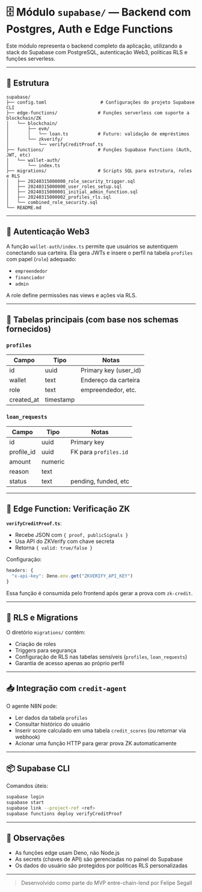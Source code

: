 # 🗄️ Módulo `supabase/` — Backend com Postgres, Auth e Edge Functions

Este módulo representa o backend completo da aplicação, utilizando a stack do Supabase com PostgreSQL, autenticação Web3, políticas RLS e funções serverless.

---

## 🧱 Estrutura

```
supabase/
├── config.toml                    # Configurações do projeto Supabase CLI
├── edge-functions/               # Funções serverless com suporte a blockchain/ZK
│   └── blockchain/
│       ├── evm/
│       │   └── loan.ts           # Futuro: validação de empréstimos
│       └── zkverify/
│           └── verifyCreditProof.ts
├── functions/                    # Funções Supabase Functions (Auth, JWT, etc)
│   └── wallet-auth/
│       └── index.ts
├── migrations/                   # Scripts SQL para estrutura, roles e RLS
│   ├── 20240315000000_role_security_trigger.sql
│   ├── 20240315000000_user_roles_setup.sql
│   ├── 20240315000001_initial_admin_function.sql
│   ├── 20240315000002_profiles_rls.sql
│   └── combined_role_security.sql
└── README.md
```

---

## 🔐 Autenticação Web3

A função `wallet-auth/index.ts` permite que usuários se autentiquem conectando sua carteira. Ela gera JWTs e insere o perfil na tabela `profiles` com papel (`role`) adequado:

- `empreendedor`
- `financiador`
- `admin`

A role define permissões nas views e ações via RLS.

---

## 🧮 Tabelas principais (com base nos schemas fornecidos)

### `profiles`
| Campo        | Tipo      | Notas                |
|--------------|-----------|----------------------|
| id           | uuid      | Primary key (user_id)|
| wallet       | text      | Endereço da carteira |
| role         | text      | empreendedor, etc.   |
| created_at   | timestamp |                      |

### `loan_requests`
| Campo        | Tipo      | Notas                  |
|--------------|-----------|------------------------|
| id           | uuid      | Primary key            |
| profile_id   | uuid      | FK para `profiles.id`  |
| amount       | numeric   |                        |
| reason       | text      |                        |
| status       | text      | pending, funded, etc   |

---

## 🧪 Edge Function: Verificação ZK

**`verifyCreditProof.ts`**:
- Recebe JSON com `{ proof, publicSignals }`
- Usa API do ZKVerify com chave secreta
- Retorna `{ valid: true/false }`

Configuração:

```ts
headers: {
  "x-api-key": Deno.env.get("ZKVERIFY_API_KEY")
}
```

Essa função é consumida pelo frontend após gerar a prova com `zk-credit`.

---

## 🔐 RLS e Migrations

O diretório `migrations/` contém:

- Criação de roles
- Triggers para segurança
- Configuração de RLS nas tabelas sensíveis (`profiles`, `loan_requests`)
- Garantia de acesso apenas ao próprio perfil

---

## 📥 Integração com `credit-agent`

O agente N8N pode:
- Ler dados da tabela `profiles`
- Consultar histórico do usuário
- Inserir score calculado em uma tabela `credit_scores` (ou retornar via webhook)
- Acionar uma função HTTP para gerar prova ZK automaticamente

---

## 📦 Supabase CLI

Comandos úteis:

```bash
supabase login
supabase start
supabase link --project-ref <ref>
supabase functions deploy verifyCreditProof
```

---

## 🧠 Observações

- As funções edge usam Deno, não Node.js
- As secrets (chaves de API) são gerenciadas no painel do Supabase
- Os dados do usuário são protegidos por políticas RLS personalizadas

---

> Desenvolvido como parte do MVP entre-chain-lend por Felipe Segall

